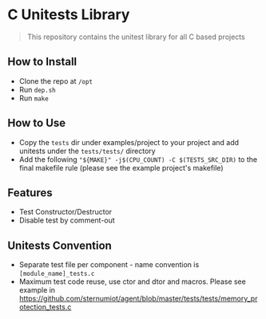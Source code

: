 # C Unitests Library
> This repository contains the unitest library for all C based projects

## How to Install
- Clone the repo at `/opt`
- Run `dep.sh`
- Run `make`

## How to Use
- Copy the `tests` dir under examples/project to your project and add unitests under the `tests/tests/` directory
- Add the following `"${MAKE}" -j$(CPU_COUNT) -C $(TESTS_SRC_DIR)` to the final makefile rule (please see the example project's makefile)
## Features
- Test Constructor/Destructor 
- Disable test by comment-out

## Unitests Convention
- Separate test file per component - name convention is `[module_name]_tests.c`
- Maximum test code reuse, use ctor and dtor and macros. Please see example in https://github.com/sternumiot/agent/blob/master/tests/tests/memory_protection_tests.c
